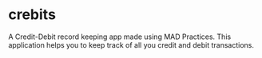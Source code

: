 # crebits
A Credit-Debit record keeping app made using MAD Practices. This application helps you to keep track of all you credit and debit transactions. 
